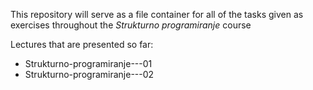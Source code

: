 This repository will serve as a file container for all of the tasks given as exercises throughout the *Strukturno programiranje* course

Lectures that are presented so far:
<ul>
<li>Strukturno-programiranje---01</li>
<li>Strukturno-programiranje---02</li>
</ul>
